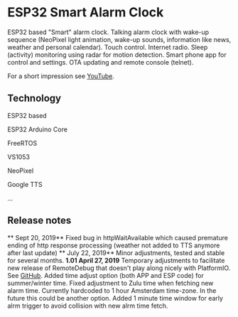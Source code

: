 # ESP32 Smart Alarm Clock

ESP32 based "Smart" alarm clock. Talking alarm clock with wake-up sequence (NeoPixel light animation, wake-up sounds, information like news, weather and personal calendar). Touch control. Internet radio. Sleep (activity) monitoring using radar for motion detection. Smart phone app for control and settings. OTA updating and remote console (telnet).

For a short impression see [YouTube](https://www.youtube.com/watch?v=J7KHj_QfIIQ).

## Technology

ESP32 based

ESP32 Arduino Core

FreeRTOS

VS1053

NeoPixel

Google TTS

...

## Release notes

** Sept 20, 2019**
Fixed bug in httpWaitAvailable which caused premature ending of http response processing (weather not added to TTS anymore after last update)
** July 22, 2019**
Minor adjustments, tested and stable for several months. 
**1.01 April 27, 2019**
Temporary adjustments to facilitate new release of RemoteDebug that doesn't play along nicely with PlatformIO. See [GitHub](https://github.com/JoaoLopesF/RemoteDebug/issues/48).
Added time adjust option (both APP and ESP code) for summer/winter time.
Fixed adjustment to Zulu time when fetching new alarm time. Currently hardcoded to 1 hour Amsterdam time-zone. In the future this could be another option.
Added 1 minute time window for early alrm trigger to avoid collision with new alrm time fetch.

